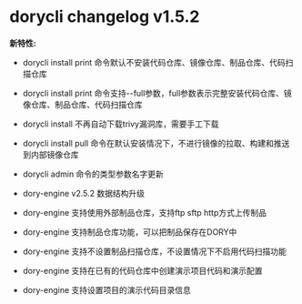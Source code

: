 # dorycli changelog v1.5.2

**新特性:**

- dorycli install print 命令默认不安装代码仓库、镜像仓库、制品仓库、代码扫描仓库

- dorycli install print 命令支持--full参数，full参数表示完整安装代码仓库、镜像仓库、制品仓库、代码扫描仓库

- dorycli install 不再自动下载trivy漏洞库，需要手工下载

- dorycli install pull 命令在默认安装情况下，不进行镜像的拉取、构建和推送到内部镜像仓库

- dorycli admin 命令的类型参数名字更新

- dory-engine v2.5.2 数据结构升级

- dory-engine 支持使用外部制品仓库，支持ftp sftp http方式上传制品

- dory-engine 支持制品仓库功能，可以把制品保存在DORY中

- dory-engine 支持不设置制品扫描仓库，不设置情况下不启用代码扫描功能

- dory-engine 支持在已有的代码仓库中创建演示项目代码和演示配置

- dory-engine 支持设置项目的演示代码目录信息


